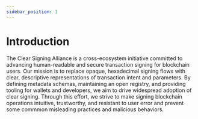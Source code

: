 ```yaml
---
sidebar_position: 1
---
```


# Introduction

The Clear Signing Alliance is a cross-ecosystem initiative committed to advancing human-readable and secure transaction signing for blockchain users. Our mission is to replace opaque, hexadecimal signing flows with clear, descriptive representations of transaction intent and parameters. By defining metadata schemas, maintaining an open registry, and providing tooling for wallets and developers, we aim to drive widespread adoption of clear signing. Through this effort, we strive to make signing blockchain operations intuitive, trustworthy, and resistant to user error and prevent some commmon misleading practices and malicious behaviors.
